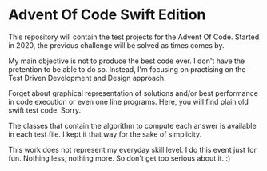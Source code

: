 # Advent Of Code Swift Edition

This repository will contain the test projects for the Advent Of Code. Started in 2020, the previous challenge will be solved as times comes by.

My main objective is not to produce the best code ever. I don't have the pretention to be able to do so. Instead, I'm focusing on practising on the Test Driven Development and Design approach.

Forget about graphical representation of solutions and/or best performance in code execution or even one line programs. Here, you will find plain old swift test code. Sorry.

The classes that contain the algorithm to compute each answer is available in each test file. I kept it that way for the sake of simplicity.

This work does not represent my everyday skill level. I do this event just for fun. Nothing less, nothing more. So don't get too serious about it. :)